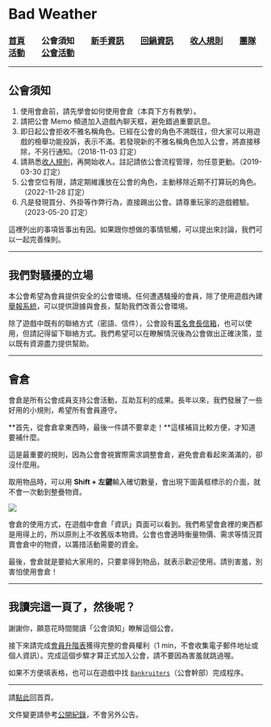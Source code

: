 # Bad Weather
### [首頁](index.html)　　公會須知　　[新手資訊](newbies.html)　　[回鍋資訊](oldfriends.html)　　[收人規則](recruitment.html)　　[團隊活動](raid.html)　　[公會活動](activities.html)

---

## 公會須知

1. 使用會倉前，請先學會如何使用會倉（本頁下方有教學）。
1. 請把公會 Memo 頻道加入遊戲內聊天框，避免錯過重要訊息。
1. 即日起公會拒收不雅名稱角色。已經在公會的角色不溯既往，但大家可以用遊戲的檢舉功能投訴，表示不滿。若發現新的不雅名稱角色加入公會，將直接移除，不另行通知。（2018-11-03 訂定）
1. 請熟悉[收人規則](recruitment.html)，再開始收人。註記請依公會流程管理，勿任意更動。（2019-03-30 訂定）
1. 公會空位有限，請定期維護放在公會的角色，主動移除近期不打算玩的角色。（2022-11-28 訂定）
1. 凡是發現買分、外掛等作弊行為，直接踢出公會。請尊重玩家的遊戲體驗。（2023-05-20 訂定）

這裡列出的事項皆事出有因。如果跟你想做的事情牴觸，可以提出來討論，我們可以一起完善條則。

---

## 我們對騷擾的立場

本公會希望為會員提供安全的公會環境。任何遭遇騷擾的會員，除了使用遊戲內建[舉報系統](https://tw.battle.net/support/zh/article/99842)，可以提供證據與會長，幫助我們改善公會環境。

除了遊戲中既有的聯絡方式（密語、信件），公會設有[匿名會長信箱](https://goo.gl/forms/rwLyIDT9gVDazd5q1)，也可以使用，但請記得留下聯絡方式。我們希望可以在瞭解情況後為公會做出正確決策，並以既有資源盡力提供幫助。

---

## 會倉

會倉是所有公會成員支持公會活動，互助互利的成果。長年以來，我們發展了一些好用的小規則，希望所有會員遵守。

**首先，從會倉拿東西時，最後一件請不要拿走！**這樣補貨比較方便，才知道要補什麼。

這是最重要的規則，因為公會會視實際需求調整會倉，避免會倉看起來滿滿的，卻沒什麼用。

取用物品時，可以用 **Shift + 左鍵**輸入確切數量，會出現下圖黃框標示的介面，就不會一次動到整疊物資。

![](img_guild_bank.png)

會倉的使用方式，在遊戲中會倉「資訊」頁面可以看到。我們希望會倉裡的東西都是用得上的，所以原則上不收舊版本物資。公會也會適時衡量物價、需求等情況買賣會倉中的物資，以籌措活動需要的資金。

最後，會倉就是要給大家用的，只要拿得到物品，就表示歡迎使用。請別害羞，別害怕使用會倉！

---

## 我讀完這一頁了，然後呢？

謝謝你，願意花時間閱讀「公會須知」瞭解這個公會。

接下來請完成[會員升階表](https://forms.gle/dFtM2QniH1FAmUC36)獲得完整的會員權利（1 min，不會收集電子郵件地址或個人資訊）。完成這個步驟才算正式加入公會，請不要因為害羞就跳過喔。

如果不方便填表格，也可以在遊戲中找 [`Bankruiters`](ranks.html)（公會幹部）完成程序。

--- 

請[點此](index.html)回首頁。

文件變更請參考[公開紀錄](https://github.com/dalechou/badweather.tw/commits/master/guidelines.md)，不會另外公告。